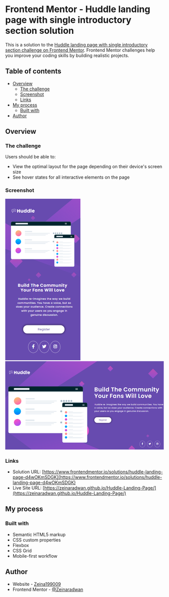 # Frontend Mentor - Huddle landing page with single introductory section solution

This is a solution to the [Huddle landing page with single introductory section challenge on Frontend Mentor](https://www.frontendmentor.io/challenges/huddle-landing-page-with-a-single-introductory-section-B_2Wvxgi0). Frontend Mentor challenges help you improve your coding skills by building realistic projects.

## Table of contents

- [Overview](#overview)
  - [The challenge](#the-challenge)
  - [Screenshot](#screenshot)
  - [Links](#links)
- [My process](#my-process)
  - [Built with](#built-with)
- [Author](#author)

## Overview

### The challenge

Users should be able to:

- View the optimal layout for the page depending on their device's screen size
- See hover states for all interactive elements on the page

### Screenshot

![](./images/Mobile%20Version.png)
![](./images/Desktop%20Version.png)

### Links

- Solution URL: [https://www.frontendmentor.io/solutions/huddle-landing-page-d4wOKmSDGK](https://www.frontendmentor.io/solutions/huddle-landing-page-d4wOKmSDGK)
- Live Site URL: [https://zeinaradwan.github.io/Huddle-Landing-Page/](https://zeinaradwan.github.io/Huddle-Landing-Page/)

## My process

### Built with

- Semantic HTML5 markup
- CSS custom properties
- Flexbox
- CSS Grid
- Mobile-first workflow

## Author

- Website - [Zeina199009](https://www.github.com/ZeinaRadwan)
- Frontend Mentor - [@Zeinaradwan](https://www.frontendmentor.io/profile/zeinaradwan)
